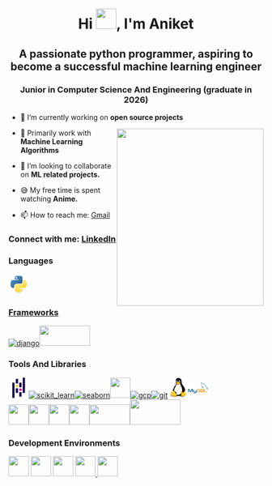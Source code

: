 <h1 align="center">Hi <img src = "https://media.tenor.com/InfbZnZgATIAAAAi/hand-gif.gif" height = "40" width = "40"/>, I'm Aniket</h1>
<h2 align="center">A passionate python programmer, aspiring to become a successful machine learning engineer</h2>
<h3 align = "center">Junior in Computer Science And Engineering (graduate in 2026)</h3>


- 🔭 I’m currently working on **open source projects**
<div>
  <a href = "https://bleach.fandom.com/wiki/S%C5%8Dsuke_Aizen"><img align = "right" src = "https://media1.tenor.com/m/VdixkA4ki9IAAAAd/aizen.gif" height = "350" width = "290"/></a>
</div>

- 🌱 Primarily work with **Machine Learning Algorithms**

- 👯 I’m looking to collaborate on **ML related projects.**

- 😅 My free time is spent watching **Anime.**

- 📫 How to reach me: <a href = "aniket22217pawar@gmail.com">Gmail</a>

<h3 align="left">Connect with me: <a href = "https://www.linkedin.com/in/aniketpawar705/">LinkedIn</a> </h3>
<p align="left">
</p>

<h3 align="left">Languages</h3>
<a href="https://www.python.org" target="_blank" rel="noreferrer"> <img src="https://raw.githubusercontent.com/devicons/devicon/master/icons/python/python-original.svg" alt="python" width="40" height="40"/> <br>
<h3 align = "left">Frameworks</h3>
<a href="https://www.djangoproject.com/" target="_blank" rel="noreferrer"> <img src="https://cdn.worldvectorlogo.com/logos/django.svg" alt="django" width="40" height="40"/><a href = "https://streamlit.io/"><img src = "https://streamlit.io/images/brand/streamlit-logo-primary-colormark-lighttext.png" width="100" height="40"/></a>

<h3 aling = "left">Tools And Libraries</h3>
</a><a href="https://pandas.pydata.org/" target="_blank" rel="noreferrer"><img src="https://raw.githubusercontent.com/devicons/devicon/2ae2a900d2f041da66e950e4d48052658d850630/icons/pandas/pandas-original.svg" alt="pandas" width="40" height="40"/></a><a href="https://scikit-learn.org/" target="_blank" rel="noreferrer"><img src="https://upload.wikimedia.org/wikipedia/commons/0/05/Scikit_learn_logo_small.svg" alt="scikit_learn" width="40" height="40"/></a><a href="https://seaborn.pydata.org/" target="_blank" rel="noreferrer"><img src="https://seaborn.pydata.org/_images/logo-mark-lightbg.svg" alt="seaborn" width="40" height="40"/></a><a href="https://numpy.org"><img src="https://cdn.worldvectorlogo.com/logos/numpy-1.svg" width="40" height="40"/></a><a href="https://cloud.google.com" target="_blank" rel="noreferrer"><img src="https://www.vectorlogo.zone/logos/google_cloud/google_cloud-icon.svg" alt="gcp" width="40" height="40"/></a><a href="https://git-scm.com/" target="_blank" rel="noreferrer"><img src="https://www.vectorlogo.zone/logos/git-scm/git-scm-icon.svg" alt="git" width="40" height="40"/></a><a href="https://www.linux.org/" target="_blank" rel="noreferrer"><img src="https://raw.githubusercontent.com/devicons/devicon/master/icons/linux/linux-original.svg" alt="linux" width="40" height="40"/></a><a href="https://www.mysql.com/" target="_blank" rel="noreferrer"><img src="https://raw.githubusercontent.com/devicons/devicon/master/icons/mysql/mysql-original-wordmark.svg" alt="mysql" width="40" height="40"/></a><br/>
<a href="https://github.com/" target="_blank"><img src="https://cdn.worldvectorlogo.com/logos/github-icon-2.svg" width="40" height="40"/></a><a href="https://html.com/" target="_blank"><img src="https://cdn.worldvectorlogo.com/logos/html-1.svg" width="40" height="40"/></a><a href="https://html.com/" target="_blank"><img src="https://cdn.worldvectorlogo.com/logos/css-3.svg" width="40" height="40"/></a><a href="https://console.firebase.google.com" target="_blank"><img src="https://www.svgrepo.com/show/353735/firebase.svg" width="40" height="40"/></a><a href="https://sqlite.org/" target="_blank"><img src="https://cdn.worldvectorlogo.com/logos/sqlite.svg" width="80" height="40"/></a><a href="https://www.selenium.dev/documentation/webdriver/" target="_blank"><img src="https://cdn.worldvectorlogo.com/logos/selenium-1.svg" width="100" height="50"/></a>

<h3 aling = "left">Development Environments</h3>
<p> <a href = "https://code.visualstudio.com/docs" target="_blank"><img src = "https://cdn.worldvectorlogo.com/logos/visual-studio-code-1.svg" width = "40" height = "40"/></a> <a href = "https://www.jetbrains.com/pycharm/" target="_blank"> <img src = "https://cdn.worldvectorlogo.com/logos/jetbrains-pycharm.svg" width = "40" height = "40"/></a>
<a href = "https://www.microsoft.com/en-us/software-download/windows11"><img src = "https://cdn.worldvectorlogo.com/logos/microsoft-windows-22.svg" width = "40" height = "40"/></a> <a href = "https://ubuntu.com/"> <img src = "https://cdn.worldvectorlogo.com/logos/ubuntu-4.svg" width = "40" height = "40"/> </a> <a href = "https://www.debian.org/"> <img src = "https://cdn.worldvectorlogo.com/logos/debian-2.svg" width = "40" height = "40"/></a> </p>
